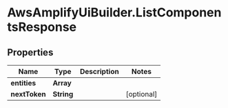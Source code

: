 # AwsAmplifyUiBuilder.ListComponentsResponse

## Properties

Name | Type | Description | Notes
------------ | ------------- | ------------- | -------------
**entities** | **Array** |  | 
**nextToken** | **String** |  | [optional] 


